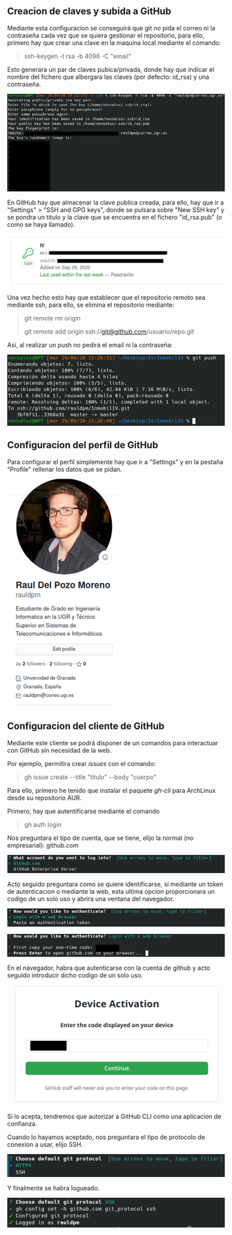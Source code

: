 
## Creacion de claves y subida a GitHub <a id="claves"></a>

Mediante esta configuracion se conseguirá que git no pida el correo ni la contraseña cada vez que se quiera gestionar el repositorio, para ello, primero hay que crear una clave en la maquina local mediante el comando:

> ssh-keygen -t rsa -b 4096 -C "email"

Esto generara un par de claves pubica/privada, donde hay que indicar el nombre del fichero que albergara las claves (por defecto: id_rsa) y una contraseña.

![Creacion claves](img/generated_key.png)

En GitHub hay que almacenar la clave publica creada, para ello, hay que ir a "Settings" > "SSH and GPG keys", donde se pulsara sobre "New SSH key" y se pondra un titulo y la clave que se encuentra en el fichero "id_rsa.pub" (o como se haya llamado).

![SSH key GitHub](img/github_key.png)

Una vez hecho esto hay que establecer que el repositorio remoto sea mediante ssh, para ello, se elimina el repositorio mediante:

> git remote rm origin
>
> git remote add origin ssh://git@github.com/usuario/repo.git

Asi, al realizar un push no pedirá el email ni la contraseña:

![git push sin password](img/git_push.png)

## Configuracion del perfil de GitHub <a id="perfil"></a>


Para configurar el perfil simplemente hay que ir a "Settings" y en la pestaña "Profile" rellenar los datos que se pidan.

![profile](img/perfil.png)

## Configuracion del cliente de GitHub <a id="gh"></a>

Mediante este cliente se podrá disponer de un comandos para interactuar con GitHub sin necesidad de la web.

Por ejemplo, permitira crear *issues* con el comando:

> gh issue create --title "titulo" --body "cuerpo"

Para ello, primero he tenido que instalar el paquete *gh-cli* para ArchLinux desde su repositorio AUR.

Primero, hay que autentificarse mediante el comando

> gh auth login

Nos preguntara el tipo de cuenta, que se tiene, elijo la normal (no empresarial): github.com

![Tipo de cuenta](docs/../img/GitCli/gh_log1.png)

Acto seguido preguntara como se quiere identificarse, si mediante un token de autenticacion o mediante la web, esta ultima opcion proporcionara un codigo de un solo uso y abrira una ventana del navegador.

![Tipo de autentificacion](docs/../img/GitCli/gh_log2.png)

![Codigo](docs/../img/GitCli/gh_log3.png)

En el navegador, habra que autenticarse con la cuenta de github y acto seguido introducir dicho codigo de un solo uso.

![Web](docs/../img/GitCli/gh_log4.png)

Si lo acepta, tendremos que autorizar a GitHub CLI como una aplicacion de confianza.

Cuando lo hayamos aceptado, nos preguntara el tipo de protocolo de conexion a usar, elijo SSH.

![SSH](docs/../img/GitCli/gh_log5.png)

Y finalmente se habra logueado.

![SSH](docs/../img/GitCli/gh_log6.png)